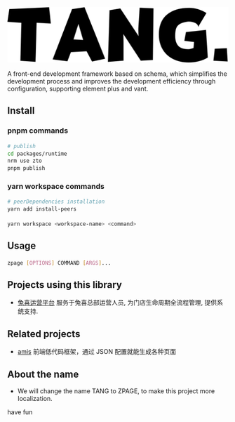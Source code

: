 <picture width="512" align="right">
 <source media="(prefers-color-scheme: dark)" srcset="./assets/zpage-white.png">
 <img src="./assets/zpage-black.png">
</picture>

A front-end development framework based on schema, which simplifies the development process and improves the development efficiency through configuration, supporting element plus and vant.

## Install

### pnpm commands

```bash
# publish
cd packages/runtime
nrm use zto
pnpm publish
```

### yarn workspace commands

```bash
# peerDependencies installation
yarn add install-peers

yarn workspace <workspace-name> <command>
```

## Usage
```bash
zpage [OPTIONS] COMMAND [ARGS]...
```

## Projects using this library
* [兔喜运营平台](https://kt.tuxi.com/) 服务于兔喜总部运营人员, 为门店生命周期全流程管理, 提供系统支持.

## Related projects
* [amis](https://github.com/baidu/amis) 前端低代码框架，通过 JSON 配置就能生成各种页面

## About the name
* We will change the name TANG to ZPAGE, to make this project more localization.

have fun